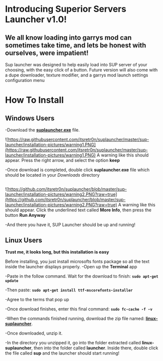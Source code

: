 # Introducing Superior Servers Launcher v1.0!
## We all know loading into garrys mod can sometimes take time, and lets be honest with ourselves, were impatient!
Sup launcher was designed to help easily load into SUP server of your choosing, with the easy click of a button. Future version will also come with a dupe downloader, texture modifier, and a garrys mod launch settings configuration menu

# How To Install

## Windows Users
-Download the **[suplauncher.exe](https://github.com/itsretr0n/suplauncher/releases/download/1.0.0/suplauncher.exe)** file.

![https://raw.githubusercontent.com/itsretr0n/suplauncher/master/sup-launcher/installation-pictures/warning1.PNG](https://raw.githubusercontent.com/itsretr0n/suplauncher/master/sup-launcher/installation-pictures/warning1.PNG)
A warning like this should appear. Press the right arrow, and select the option **keep**

-Once download is completed, double click **suplauncher.exe** file which should be located in your *Downloads* directory
##
![https://github.com/itsretr0n/suplauncher/blob/master/sup-launcher/installation-pictures/warning2.PNG?raw=true](https://github.com/itsretr0n/suplauncher/blob/master/sup-launcher/installation-pictures/warning2.PNG?raw=true)
A warning like this should appear. Click the underlined text called **More Info**, then press the button **Run Anyway**

-And there you have it, SUP Launcher should be up and running!
## Linux Users
**Trust me, it looks long, but this installation is easy**

Before installing, you just install microsofts fonts package so all the text inside the launcher displays properly.
-Open up the **Terminal** app

-Paste in the follow command. Wait for the download to finish: **`sudo apt-get update`**

-Then paste: **`sudo apt-get install ttf-mscorefonts-installer`**

-Agree to the terms that pop up

-Once download finishes, enter this final command: **`sudo fc-cache -f -v`**

-When the commands finished running, download the zip file named: 
**[linux-suplauncher](https://github.com/itsretr0n/suplauncher/releases/download/1.0.0/linux-suplauncher.zip)**.

-Once downloaded, unzip it.

-In the directory you unzipped it, go into the folder extracted called **linux-suplauncher**, then into the folder called **launcher**. Inside there, double click the file called **sup** and the launcher should start running!
